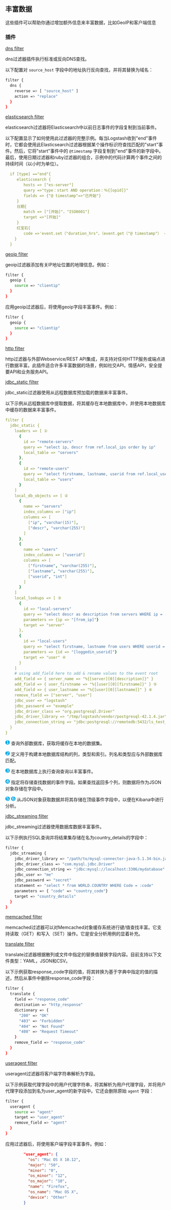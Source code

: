 ## 丰富数据

这些插件可以帮助你通过增加额外信息来丰富数据，比如GeoIP和客户端信息

### 插件

[dns filter](../19-Filter-plugins/dns.md)

dns过滤器插件执行标准或反向DNS查找。

以下配置对 `source_host` 字段中的地址执行反向查找，并将其替换为域名：

```sh
filter {
  dns {
    reverse => [ "source_host" ]
    action => "replace"
  }
}
```

[elasticsearch filter](../19-Filter-plugins/elasticsearch.md)

elasticsearch过滤器将Elasticsearch中以前日志事件的字段复制到当前事件。

以下配置显示了如何使用此过滤器的完整示例。每当Logstash收到"end"事件时，它都会使用此Elasticsearch过滤器根据某个操作标识符查找匹配的"start"事件。然后，它将"start"事件中的 `@timestamp` 字段复制到"end"事件的新字段中。最后，使用日期过滤器和ruby过滤器的组合，示例中的代码计算两个事件之间的持续时间（以小时为单位）。

```yaml
  if [type] =="end"{
     elasticsearch {
        hosts => ["es-server"]
        query =>"type：start AND operation：％{[opid]}"
        fields => {"@ timestamp"=>"已开始"}
     }
     日期{
        match => ["[开始]"，"ISO8601"]
        target =>"[开始]"
     }
     红宝石{
        code =>'event.set（"duration_hrs"，（event.get（"@ timestamp"） -  event.get（"started"））/ 3600）rescue nil'
    }
  }
```
[geoip filter](../19-Filter-plugins/geoip.md)

geoip过滤器添加有关IP地址位置的地理信息。例如：

```sh
filter {
  geoip {
    source => "clientip"
  }
}
```

应用geoip过滤器后，将使用geoip字段丰富事件。例如：

```sh
filter {
  geoip {
    source => "clientip"
  }
}
```

[http filter](../19-Filter-plugins/http.md)

http过滤器与外部Webservice/REST API集成，并支持对任何HTTP服务或端点进行数据丰富。此插件适合许多丰富数据的场景，例如社交API，情感API，安全提要API和业务服务API。

[jdbc_static filter](../19-Filter-plugins/jdbc_static.md)

jdbc_static过滤器使用从远程数据库预加载的数据来丰富事件。

以下示例从远程数据库中提取数据，将其缓存在本地数据库中，并使用本地数据库中缓存的数据来丰富事件。

```yaml
filter {
  jdbc_static {
    loaders => [ ①
      {
        id => "remote-servers"
        query => "select ip, descr from ref.local_ips order by ip"
        local_table => "servers"
      },
      {
        id => "remote-users"
        query => "select firstname, lastname, userid from ref.local_users order by userid"
        local_table => "users"
      }
    ]
    local_db_objects => [ ②
      {
        name => "servers"
        index_columns => ["ip"]
        columns => [
          ["ip", "varchar(15)"],
          ["descr", "varchar(255)"]
        ]
      },
      {
        name => "users"
        index_columns => ["userid"]
        columns => [
          ["firstname", "varchar(255)"],
          ["lastname", "varchar(255)"],
          ["userid", "int"]
        ]
      }
    ]
    local_lookups => [ ③
      {
        id => "local-servers"
        query => "select descr as description from servers WHERE ip = :ip"
        parameters => {ip => "[from_ip]"}
        target => "server"
      },
      {
        id => "local-users"
        query => "select firstname, lastname from users WHERE userid = :id"
        parameters => {id => "[loggedin_userid]"}
        target => "user" ④
      }
    ]
    # using add_field here to add & rename values to the event root
    add_field => { server_name => "%{[server][0][description]}" }
    add_field => { user_firstname => "%{[user][0][firstname]}" } ⑤
    add_field => { user_lastname => "%{[user][0][lastname]}" } ⑥
    remove_field => ["server", "user"]
    jdbc_user => "logstash"
    jdbc_password => "example"
    jdbc_driver_class => "org.postgresql.Driver"
    jdbc_driver_library => "/tmp/logstash/vendor/postgresql-42.1.4.jar"
    jdbc_connection_string => "jdbc:postgresql://remotedb:5432/ls_test_2"
  }
}
```

![1](../source/images/common/1.png) 查询外部数据库，获取将缓存在本地的数据集。

![2](../source/images/common/2.png) 定义用于构建本地数据库结构的列，类型和索引。列名和类型应与外部数据库匹配。

![3](../source/images/common/3.png) 在本地数据库上执行查询查询以丰富事件。

![4](../source/images/common/4.png) 指定将存储查找数据的事件字段。如果查找返回多个列，则数据将作为JSON对象存储在字段中。

![5](../source/images/common/5.png) ![6](../source/images/common/6.png) 从JSON对象获取数据并将其存储在顶级事件字段中，以便在Kibana中进行分析。

[jdbc_streaming filter](../19-Filter-plugins/jdbc_streaming.md)

jdbc_streaming过滤器使用数据库数据丰富事件。

以下示例执行SQL查询并将结果集存储在名为country_details的字段中：

```sh
filter {
  jdbc_streaming {
    jdbc_driver_library => "/path/to/mysql-connector-java-5.1.34-bin.jar"
    jdbc_driver_class => "com.mysql.jdbc.Driver"
    jdbc_connection_string => "jdbc:mysql://localhost:3306/mydatabase"
    jdbc_user => "me"
    jdbc_password => "secret"
    statement => "select * from WORLD.COUNTRY WHERE Code = :code"
    parameters => { "code" => "country_code"}
    target => "country_details"
  }
}
```

[memcached filter](../19-Filter-plugins/memcached.md)

memcached过滤器可以对Memcached对象缓存系统进行键/值查找丰富。它支持读取（GET）和写入（SET）操作。它是安全分析用例的显着补充。

[translate filter](../19-Filter-plugins/translate.md)

translate过滤器根据散列或文件中指定的替换值替换字段内容。目前支持以下文件类型：YAML，JSON和CSV。

以下示例获取response_code字段的值，将其转换为基于字典中指定的值的描述，然后从事件中删除response_code字段：

```sh
filter {
  translate {
    field => "response_code"
    destination => "http_response"
    dictionary => {
      "200" => "OK"
      "403" => "Forbidden"
      "404" => "Not Found"
      "408" => "Request Timeout"
    }
    remove_field => "response_code"
  }
}
```

[useragent filter](../19-Filter-plugins/useragent.md)

useragent过滤器将客户端字符串解析为字段。

以下示例获取代理字段中的用户代理字符串，将其解析为用户代理字段，并将用户代理字段添加到名为user_agent的新字段中。它还会删除原始 `agent` 字段：

```sh
filter {
  useragent {
    source => "agent"
    target => "user_agent"
    remove_field => "agent"
  }
}
```

应用过滤器后，将使用客户端字段丰富事件。例如：

```json
        "user_agent": {
          "os": "Mac OS X 10.12",
          "major": "50",
          "minor": "0",
          "os_minor": "12",
          "os_major": "10",
          "name": "Firefox",
          "os_name": "Mac OS X",
          "device": "Other"
        }
```
